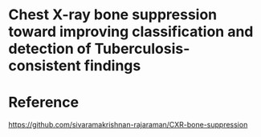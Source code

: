 # Chest X-ray bone suppression toward improving classification and detection of Tuberculosis-consistent findings


# Reference
https://github.com/sivaramakrishnan-rajaraman/CXR-bone-suppression
